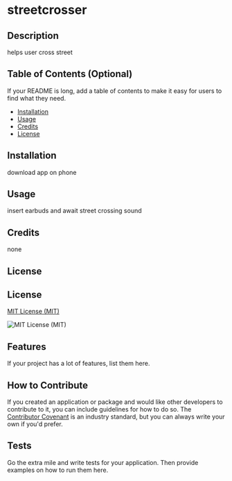 # streetcrosser

   ## Description

   helps user cross street

   ## Table of Contents (Optional)

   If your README is long, add a table of contents to make it easy for users to find what they need.

   - [Installation](#installation)
   - [Usage](#usage)
   - [Credits](#credits)
   - [License](#license)

   ## Installation

   download app on phone

   ## Usage

   insert earbuds and await street crossing sound

   ## Credits

   none

   ## License

   ## License
  [MIT License (MIT)](https://choosealicense.com/licenses/MIT/)

  ![MIT License (MIT)](https://img.shields.io/badge/license-MIT-green)

   ## Features

   If your project has a lot of features, list them here.

   ## How to Contribute

   If you created an application or package and would like other developers to contribute to it, you can include guidelines for how to do so. The [Contributor Covenant](https://www.contributor-covenant.org/) is an industry standard, but you can always write your own if you'd prefer.

   ## Tests

   Go the extra mile and write tests for your application. Then provide examples on how to run them here.

